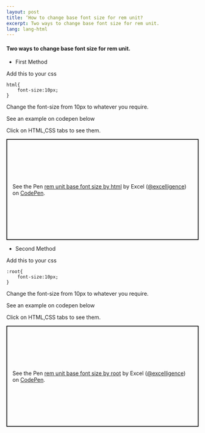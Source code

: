 ```yaml
---
layout: post
title: ‘How to change base font size for rem unit?
excerpt: Two ways to change base font size for rem unit.
lang: lang-html
---
```


#### Two ways to change base font size for rem unit.

+ First Method

Add this to your css

```
html{
    font-size:10px;
}
```
Change the font-size from 10px to whatever you require.

See an example on codepen below

Click on HTML,CSS tabs to see them.

<p class="codepen" data-height="265" data-theme-id="0" data-default-tab="html,result" data-user="excelligence" data-slug-hash="vqXozP" style="height: 265px; box-sizing: border-box; display: flex; align-items: center; justify-content: center; border: 2px solid; margin: 1em 0; padding: 1em;" data-pen-title="rem unit base font size by html">
  <span>See the Pen <a href="https://codepen.io/excelligence/pen/vqXozP/">
  rem unit base font size by html</a> by Excel (<a href="https://codepen.io/excelligence">@excelligence</a>)
  on <a href="https://codepen.io">CodePen</a>.</span>
</p>
<script async src="https://static.codepen.io/assets/embed/ei.js"></script>

+ Second Method

Add this to your css

```
:root{
    font-size:10px;
}
```
Change the font-size from 10px to whatever you require.

See an example on codepen below

Click on HTML,CSS tabs to see them.

<p class="codepen" data-height="265" data-theme-id="0" data-default-tab="html,result" data-user="excelligence" data-slug-hash="KjgOZM" style="height: 265px; box-sizing: border-box; display: flex; align-items: center; justify-content: center; border: 2px solid; margin: 1em 0; padding: 1em;" data-pen-title="rem unit base font size by root">
  <span>See the Pen <a href="https://codepen.io/excelligence/pen/KjgOZM/">
  rem unit base font size by root</a> by Excel (<a href="https://codepen.io/excelligence">@excelligence</a>)
  on <a href="https://codepen.io">CodePen</a>.</span>
</p>
<script async src="https://static.codepen.io/assets/embed/ei.js"></script>

